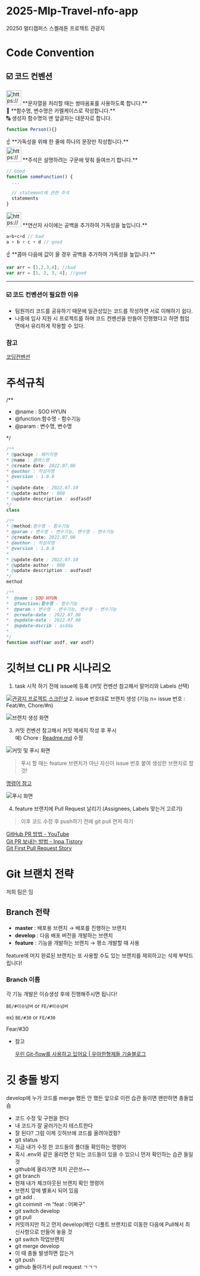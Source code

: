 # 2025-Mlp-Travel-nfo-app
20250 멀티캠퍼스 스켈레톤 프로젝트 관광지
# Code Convention

## ☑️ 코드 컨벤션

<aside>
<img src="https://cdn-icons-png.flaticon.com/512/7350/7350737.png" alt="https://cdn-icons-png.flaticon.com/512/7350/7350737.png" width="40px" /> **문자열을 처리할 때는 쌍따옴표를 사용하도록 합니다.**

</aside>

<aside>
🐫 **함수명, 변수명은 카멜케이스로 작성합니다.**

</aside>

<aside>
🔠 생성자 함수명의 맨 앞글자는 대문자로 합니다.

```jsx
function Person(){}
```

</aside>

<aside>
☝ **가독성을 위해 한 줄에 하나의 문장만 작성합니다.**

</aside>

<aside>
<img src="https://cdn-icons-png.flaticon.com/512/3602/3602241.png" alt="https://cdn-icons-png.flaticon.com/512/3602/3602241.png" width="40px" /> **주석은 설명하려는 구문에 맞춰 들여쓰기 합니다.**

```jsx
// Good
function someFunction() {
  ...

  // statement에 관한 주석
  statements
}
```

</aside>

<aside>
<img src="https://cdn-icons-png.flaticon.com/512/3978/3978575.png" alt="https://cdn-icons-png.flaticon.com/512/3978/3978575.png" width="40px" /> **연산자 사이에는 공백을 추가하여 가독성을 높입니다.**

```jsx
a+b+c+d // bad
a + b + c + d // good
```

</aside>

<aside>
☝ **콤마 다음에 값이 올 경우 공백을 추가하여 가독성을 높입니다.**

```jsx
var arr = [1,2,3,4]; //bad
var arr = [1, 2, 3, 4]; //good
```

</aside>

---

### ☑️ 코드 컨벤션이 필요한 이유

- 팀원끼리 코드를 공유하기 때문에 일관성있는 코드를 작성하면 서로 이해하기 쉽다.
- 나중에 입사 지원 시 프로젝트를 하며 코드 컨벤션을 만들어 진행했다고 하면 협업 면에서 유리하게 작용할 수 있다.

### 참고

[코딩컨벤션](https://ui.toast.com/fe-guide/ko_CODING-CONVENTION)
# 주석규칙

/**

- @name : SOO HYUN
- @function:함수명 - 함수기능
- @param : 변수명, 변수명

*/

```java
/**
* @package : 패키지명
* @name : 클래스명
* @create-date: 2022.07.08
* @author : 작성자명
* @version : 1.0.0
* 
* @update-date : 2022.07.10
* @update-author : 000
* @update-description : asdfasdf
*/
class 

/**
* @method:함수명 - 함수기능
* @param : 변수명 - 변수기능, 변수명 - 변수기능
* @create-date: 2022.07.08
* @author : 작성자명
* @version : 1.0.0
* 
* @update-date : 2022.07.10
* @update-author : 000
* @update-description : asdfasdf
*/
method
```

```jsx
/**
*  @name : SOO HYUN
*  @function:함수명 - 함수기능
*  @param : 변수명 - 변수기능, 변수명 - 변수기능
*  @create-date : 2022.07.08
*  @update-date : 2022.07.08
*  @update-dscrib : asdda
*   
*/
function asdf(var asdf, var asdf)
```


# 깃허브 CLI PR 시나리오

1. task 시작 하기 전에 issue에 등록 (커밋 컨벤션 참고해서 말머리와 Labels 선택)

[![관광지 프로젝트 스크린샷](https://prod-files-secure.s3.us-west-2.amazonaws.com/5a3cad5b-edbc-4aee-a0ad-b8dd5d9c4c4d/d946b671-a907-4325-96f9-cd1220b3f9e1/Untitled.png)](https://prod-files-secure.s3.us-west-2.amazonaws.com/5a3cad5b-edbc-4aee-a0ad-b8dd5d9c4c4d/d946b671-a907-4325-96f9-cd1220b3f9e1/Untitled.png)
2. issue 번호대로 브랜치 생성 (기능 n= issue 번호 : Feat/#n, Chore/#n) 

![브랜치 생성 화면](https://prod-files-secure.s3.us-west-2.amazonaws.com/5a3cad5b-edbc-4aee-a0ad-b8dd5d9c4c4d/3434bbbe-18e2-474a-b840-a2c632e9428b/Untitled.png)

3. 커밋 컨벤션 참고해서 커밋 메세지 작성 후 푸시  
예) Chore : [Readme.md](http://readme.md/) 수정

![커밋 및 푸시 화면](https://prod-files-secure.s3.us-west-2.amazonaws.com/5a3cad5b-edbc-4aee-a0ad-b8dd5d9c4c4d/206e0144-1fe1-4d86-aac7-d477daad61f8/%E1%84%89%E1%85%B3%E1%84%8F%E1%85%B3%E1%84%85%E1%85%B5%E1%86%AB%E1%84%89%E1%85%A3%E1%86%BA_2023-07-08_%E1%84%8B%E1%85%A9%E1%84%92%E1%85%AE_8.14.43.png)

> 푸시 할 때는 feature 브랜치가 아닌 자신이 issue 번호 붙여 생성한 브랜치로 할 것!  

[명령어 참고](https://developer0809.tistory.com/30)

![푸시 화면](https://prod-files-secure.s3.us-west-2.amazonaws.com/5a3cad5b-edbc-4aee-a0ad-b8dd5d9c4c4d/f0fab478-4310-4182-ae7c-f2248d3dc226/Untitled.png)

4. feature 브랜치에 Pull Request 날리기 (Assignees, Labels 맞는거 고르기)

> 이후 코드 수정 후 push하기 전에 git pull 먼저 하기

[GitHub PR 방법 - YouTube](https://www.youtube.com/watch?v=Z9dvM7qgN9s)  
[Git PR 보내는 방법 - Inpa Tistory](https://inpa.tistory.com/entry/GIT-⚡️-깃헙-PRPull-Request-보내는-방법-folk-issue)  
[Git First Pull Request Story](https://wayhome25.github.io/git/2017/07/08/git-first-pull-request-story/)


# Git 브랜치 전략

저희 팀은 임

## Branch 전략

- **master** : 배포용 브랜치 → 배포를 진행하는 브랜치
- **develop** : 다음 배포 버전을 개발하는 브랜치
- **feature** : 기능을 개발하는 브랜치 → 평소 개발할 때 사용

feature에 머지 완료된 브랜치는 또 사용할 수도 있는 브랜치를 제외하고는 삭제 부탁드립니다!

### Branch 이름

각 기능 개발은 이슈생성 후에 진행해주시면 됩니다!

`BE/#이슈넘버` or `FE/#이슈넘버`

ex) `BE/#30` or `FE/#30`

Fear/#30

- 참고
    
    [우린 Git-flow를 사용하고 있어요 | 우아한형제들 기술블로그](https://techblog.woowahan.com/2553/)


# 깃 충돌 방지

develop에 누가 코드를 merge 했든 안 했든 앞으로 이런 습관 들이면 왠만하면 충돌업슴

- 코드 수정 및 구현을 한다
- 내 코드가 잘 굴러가는지 테스트한다
- 잘 된다? 그럼 이제 깃허브에 코드를 올려야겠쥥?
- git status
- 지금 내가 수정 한 코드들의 폴더들 확인하는 명령어
- 혹시 .env와 같은 올리면 안 되는 코드들이 있을 수 있으니 먼저 확인하는 습관 들일 것
- github에 올라가면 처치 곤란쓰~~
- git branch
- 현재 내가 체크아웃된 브랜치 확인 명령어
- 브랜치 앞에 별표시 되어 있음
- git add .
- git coimmit -m “feat : 어쩌구”
- git switch develop
- git pull
- 커밋까지만 하고 먼저 develop(메인 디폴트 브랜치)로 이동한 다음에 Pull해서 최신사항으로 만들어 놓을 것
- git switch 작업브랜치
- git merge develop
- 이 때 충돌 발생하면 잡는거
- git push
- github 돌아가서 pull request ㄱㄱㄱ
